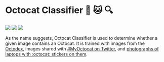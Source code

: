 # Octocat Classifier :octopus: :cat: :mag:

![](https://img.shields.io/badge/build-passing-brightgreen) ![](https://img.shields.io/badge/coverage-90%25-green) ![](https://img.shields.io/badge/dependencies-up%20to%20date-brightgreen)

As the name suggests, Octocat Classifier is used to determine whether a given image contains an Octocat. It is trained with images from the [Octodex](1), images shared with [#MyOctocat on Twitter](2), and [photographs of laptops with :octocat: stickers on them]().
